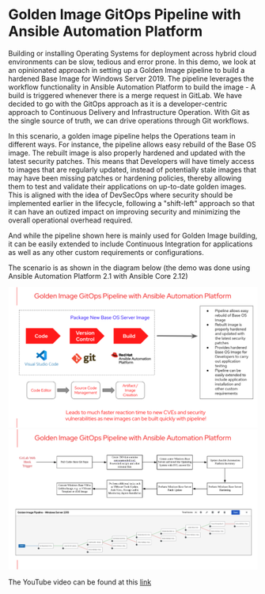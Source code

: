 # Golden Image GitOps Pipeline with Ansible Automation Platform

Building or installing Operating Systems for deployment across hybrid cloud environments can be slow, tedious and error prone. In this demo, we look at an opinionated approach in setting up a Golden Image pipeline to build a hardened Base Image for Windows Server 2019. The pipeline leverages the workflow functionality in Ansible Automation Platform to build the image - A build is triggered whenever there is a merge request in GitLab. We have decided to go with the GitOps approach as it is a developer-centric approach to Continuous Delivery and Infrastructure Operation. With Git as the single source of truth, we can drive operations through Git workflows.

In this scenario, a golden image pipeline helps the Operations team in different ways. For instance, the pipeline allows easy rebuild of the Base OS image. The rebuilt image is also properly hardened and updated with the latest security patches. This means that Developers will have timely access to images that are regularly updated, instead of potentially stale images that may have been missing patches or hardening policies, thereby allowing them to test and validate their applications on up-to-date golden images. This is aligned with the idea of DevSecOps where security should be implemented earlier in the lifecycle, following a "shift-left" approach so that it can have an outized impact on improving security and minimizing the overall operational overhead required.

And while the pipeline shown here is mainly used for Golden Image building, it can be easily extended to include Continuous Integration for applications as well as any other custom requirements or configurations.

The scenario is as shown in the diagram below (the demo was done using Ansible Automation Platform 2.1 with Ansible Core 2.12)

![image-1](./images/Golden_Image_GitOps_Pipeline.png)
![image-2](./images/Ansible_Automation_Platform_Workflow.png)

The YouTube video can be found at this [link](https://youtu.be/eITpFAZf_tk)
